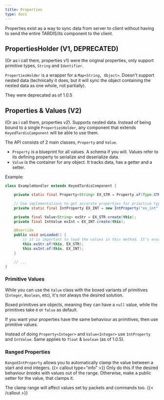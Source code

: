 ```yaml
---
title: Properties
type: docs
---
```


Properties exist as a way to sync data from server to client without having to send the entire TARDIS/its component to the client.

## PropertiesHolder (V1, DEPRECATED)
(Or as i call them, properties v1) were the original properties, only support primitive types, `String` and `Identifier`.

`PropertiesHolder` is a wrapper for a `Map<String, Object>`. Doesn't support nested data (technically it does, but it will sync the object containing the nested data as one whole, not partially).

They were deprecated as of 1.0.5

## Properties & Values (V2)
(Or as i call them, properties v2). Supports nested data. Instead of being bound to a single `PropertiesHolder`, any component that extends `KeyedTardisComponent` will be able to use them.

The API consists of 2 main classes, `Property` and `Value`.
- `Property` is a blueprint for all values. A schema if you will. Values refer to its defining property to serialize and deserialize data.
- `Value` is the container for any object. It tracks data, has a getter and a setter.

Example:
```java
class ExampleHandler extends KeyedTardisComponent {

    private static final Property<String> EX_STR = Property.of(Type.STRING, "ex_str", "default value");

    // Use implementations to get accurate properties for primitive types.
    private static final IntProperty EX_INT = new IntProperty("ex_int", component -> PropertiesHandler.get(component.tardis(), "ex_int")); // read the default value from v1

    private final Value<String> exStr = EX_STR.create(this);
    private final IntValue exInt = EX_INT.create(this);

    @Override
    public void onLoaded() { 
        // it is important to load the values in this method. It's ensured to be called on both sides when the component is loaded
        this.exStr.of(this, EX_STR);
        this.exInt.of(this, EX_INT);
    }

    // ...
}
```

### Primitive Values
While you can use the `Value` class with the boxed variants of primitives (`Integer`, `Boolean`, etc), it's not always the desired solution.

Boxed primitives are objects, meaning they can have a `null` value, while the primitives take `0` or `false` as default.

If you want your properties have the same behaviour as primitives, then use primitive values.

Instead of doing `Property<Integer>` and `Value<Integer>` use `IntProperty` and `IntValue`. Same applies to `float` & `boolean` (as of 1.0.5).

### Ranged Properties
`RangedIntProperty` allows you to automatically clamp the value between a start and end integers. 
{{< callout type="info" >}}
Only do this if the desired behaviour *breaks* with values out of the range. Otherwise, make a public setter for the value, that clamps it.

The clamp range will affect values set by packets and commands too.
{{< /callout >}}